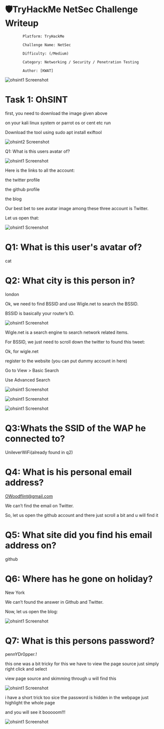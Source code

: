 # 🛡️TryHackMe NetSec Challenge Writeup

            Platform: TryHackMe

            Challenge Name: NetSec

            Difficulty: (/Medium)

            Category: Networking / Security / Penetration Testing

            Author: [KWAT]
            

![ohsint1 Screenshot](./Screenshot%20(154).png)



 # Task 1: OhSINT
 
 first, you need to download the image given above 
 
 
on your kali linux system or parrot os or cent etc run


Download the tool using sudo apt install exiftool

     

![ohsint2 Screenshot](./Screenshot%20(155).png)



Q1: What is this users avatar of?




![ohsint1 Screenshot](./Screenshot%20(156).png)



Here is the links to all the account:


the twitter profile


the github profile


the blog

Our best bet to see avatar image among these three account is Twitter.


Let us open that:



![ohsint1 Screenshot](./Screenshot%20(157).png)






# Q1: What is this user's avatar of?
 cat

# Q2: What city is this person in?


london

Ok, we need to find BSSID and use Wigle.net to search the BSSID.

BSSID is basically your router’s ID.



![ohsint1 Screenshot](./Screenshot%20(158).png)



Wigle.net is a search engine to search network related items.



For BSSID, we just need to scroll down the twitter to found this tweet:






Ok, for wigle.net


register to the website (you can put dummy account in here)


Go to View > Basic Search


 Use Advanced Search

 ![ohsint1 Screenshot](./Screenshot%20(159).png)

 

 ![ohsint1 Screenshot](./Screenshot%20(160).png)

 
 
 ![ohsint1 Screenshot](./Screenshot%20(161).png)
 


 
# Q3:Whats the SSID of the WAP he connected to?


 UnileverWiFi(already found in q2)
 

# Q4: What is his personal email address?


OWoodflint@gmail.com


We can’t find the email on Twitter.


So, let us open the github account and there just scroll a bit and u will find it

# Q5: What site did you find his email address on?

github

# Q6: Where has he gone on holiday?

New York

We can’t found the answer in Github and Twitter.

Now, let us open the blog:


![ohsint1 Screenshot](./Screenshot%20(162).png)


# Q7: What is this persons password?


pennYDr0pper.!



this one was a bit tricky for this we have to view the page source just simply right click and select



view page source and skimming through u will find this 



![ohsint1 Screenshot](./Screenshot%20(163).png)



i have a short trick too sice the password is hidden in the webpage just highlight the whole page



and you will see it booooom!!!



![ohsint1 Screenshot](./Screenshot%20(164).png)
